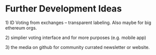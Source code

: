 # Further Development Ideas

1\) ID Voting from exchanges – transparent labeling. Also maybe for big ethereum orgs.

2\) simplier voting interface and for more purposes \(e.g. mobile app\)

3\) the media on github for community currated newsletter or website.

